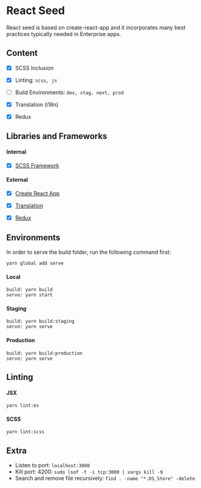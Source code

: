 # React Seed
React seed is based on create-react-app and it incorporates many best practices typically needed in Enterprise apps.


## Content
- [X] SCSS Inclusion
- [X] Linting: `scss, js`
- [ ] Build Environments: `dev, stag, next, prod`
- [X] Translation (i18n)
- [X] Redux


## Libraries and Frameworks
#### Internal
- [X] [SCSS Framework](https://github.com/imransilvake/SCSS-Framework)

#### External 
- [X] [Create React App](https://github.com/facebook/create-react-app)
- [X] [Translation](https://github.com/i18next/react-i18next)
- [X] [Redux](https://redux.js.org/)


## Environments
In order to serve the build folder, run the following command first:
```
yarn global add serve
```

#### Local
```
build: yarn build
serve: yarn start
```

#### Staging
```
build: yarn build:staging
serve: yarn serve
```

#### Production
```
build: yarn build:production
serve: yarn serve
```


## Linting
#### JSX
```
yarn lint:es
```

#### SCSS
```
yarn lint:scss
```


## Extra
- Listen to port: `localhost:3000`
- Kill port: 4200: `sudo lsof -t -i tcp:3000 | xargs kill -9`
- Search and remove file recursively: `find . -name "*.DS_Store" -delete`
